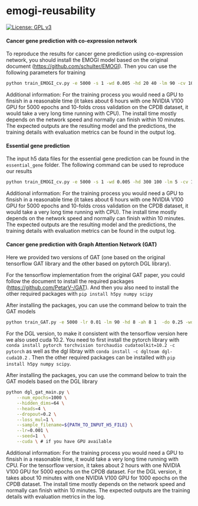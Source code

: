 # emogi-reusability
[![License: GPL v3](https://img.shields.io/badge/License-GPL%20v3-blue.svg)](https://www.gnu.org/licenses/gpl-3.0)


#### Cancer gene prediction with co-expression network

To reproduce the results for cancer gene prediction using co-expression network, you should install the EMOGI model based on the original document (https://github.com/schulter/EMOGI). Then you can use the following parameters for training

```bash
python train_EMOGI_cv.py -e 5000 -s 1 -wd 0.005 -hd 20 40 -lm 90 -cv 10 -seed ${seed} -d ./co-expression/CPDB_coexp_multiomics.h5
```
Additional information: For the training process you would need a GPU to finsish in a reasonable time (it takes about 6 hours with one NVIDIA V100 GPU for 5000 epochs and 10-folds cross validation on the CPDB dataset, it would take a very long time running with CPU). The install time mostly depends on the network speed and normally can finish within 10 minutes. The expected outputs are the resulting model and the predictions, the training details with evaluation metrics can be found in the output log.
#### Essential gene prediction 

The input h5 data files for the essential gene prediction can be found in the `essential_gene` folder. The following command can be used to reproduce our results

```bash
python train_EMOGI_cv.py -e 5000 -s 1 -wd 0.005 -hd 300 100 -lm 5 -cv 10 -seed ${seed} -d ./essential_gene/CPDB_essential_multiomics.h5
```
Additional information: For the training process you would need a GPU to finsish in a reasonable time (it takes about 6 hours with one NVIDIA V100 GPU for 5000 epochs and 10-folds cross validation on the CPDB dataset, it would take a very long time running with CPU). The install time mostly depends on the network speed and normally can finish within 10 minutes. The expected outputs are the resulting model and the predictions, the training details with evaluation metrics can be found in the output log.
#### Cancer gene prediction with Graph Attention Network (GAT)

Here we provided two versions of GAT (one based on the original tensorflow GAT library and the other based on pytorch DGL library).

For the tensorflow implementation from the original GAT paper, you could follow the document to install the required packages (https://github.com/PetarV-/GAT). And then you also need to install the other required packages with `pip install h5py numpy scipy`

After installing the packages, you can use the command below to train the GAT models

```bash
python train_GAT.py -e 5000 -lr 0.01 -lm 90 -hd 8 -ah 8 1  -do 0.25 -wd 0.0 -seed 1 -d ${PATH_TO_INPUT_H5_FILE}
```

For the DGL version, to make it consistent with the tensorflow version here we also used cuda 10.2. You need to first install the pytorch library with `conda install pytorch torchvision torchaudio cudatoolkit=10.2 -c pytorch` as well as the dgl libray with `conda install -c dglteam dgl-cuda10.2` . Then the other required packages can be installed with `pip install h5py numpy scipy`.

After installing the packages, you can use the command below to train the GAT models based on the DGL library

```bash
python dgl_gat_main.py \
    --num_epochs=1000 \
    --hidden_dims=64 \
    --heads=4 \
    --dropout=0.2 \
    --loss_mul=1 \
    --sample_filename=${PATH_TO_INPUT_H5_FILE} \
    --lr=0.001 \
    --seed=1  \
    --cuda \ # if you have GPU available
```
Additional information: For the training process you would need a GPU to finsish in a reasonable time, it would take a very long time running with CPU. For the tensorflow version, it takes about 2 hours with one NVIDIA V100 GPU for 5000 epochs on the CPDB dataset. For the DGL version, it takes about 10 minutes with one NVIDIA V100 GPU for 1000 epochs on the CPDB dataset. The install time mostly depends on the network speed and normally can finish within 10 minutes. The expected outputs are the training details with evaluation metrics in the log.


